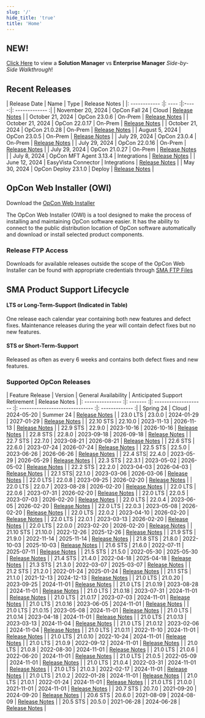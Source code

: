 ```yaml
---
slug: '/'
hide_title: 'true'
title: 'Home'
---
```


## NEW!

[Click Here](sm_vs_em) to view a **Solution Manager** vs **Enterprise Manager** *Side-by-Side Walkthrough*!

## Recent Releases

| Release Date | Name | Type | Release Notes |
|: ------------ :|: ---- :|:-----:|: ------------- :|
| November 20, 2024 | OpCon Fall 24 | Cloud | [Release Notes](https://help.smatechnologies.com/opcon/core/release-notes) |
| October 21, 2024 | OpCon 23.0.6 | On-Prem | [Release Notes](https://help.smatechnologies.com/opcon/core/v23.0/release-notes#opcon-2306) |
| October 21, 2024 | OpCon 22.0.17 | On-Prem | [Release Notes](https://help.smatechnologies.com/opcon/core/v22.0/release-notes#opcon-22017) |
| October 21, 2024 | OpCon 21.0.28 | On-Prem | [Release Notes](https://help.smatechnologies.com/opcon/core/v21.0/release-notes#opcon-21028) | 
| August 5, 2024 | OpCon 23.0.5 | On-Prem | [Release Notes](https://help.smatechnologies.com/opcon/core/v23.0/release-notes#opcon-2305) |
| July 29, 2024 | OpCon 23.0.4 | On-Prem | [Release Notes](https://help.smatechnologies.com/opcon/core/v23.0/release-notes#opcon-2304) |
| July 29, 2024 | OpCon 22.0.16 | On-Prem | [Release Notes](https://help.smatechnologies.com/opcon/core/v22.0/release-notes#opcon-22016) |
| July 29, 2024 | OpCon 21.0.27 | On-Prem | [Release Notes](https://help.smatechnologies.com/opcon/core/v21.0/release-notes#opcon-21027) | 
| July 8, 2024 | OpCon MFT Agent 3.13.4 | Integrations | [Release Notes](https://help.smatechnologies.com/opcon/agents/opconmft/release-notes) |
| June 12, 2024 | EasyVista Connector | Integrations | [Release Notes](https://help.smatechnologies.com/opcon/connectors/easyvista/release-notes) |
| May 30, 2024 | OpCon Deploy 23.1.0 | Deploy | [Release Notes](https://help.smatechnologies.com/opcon/deploy/release-notes) |

## OpCon Web Installer (OWI)

Download the [OpCon Web Installer](https://smatechnologies.hosted-by-files.com/OpConPublicUtilities/OpConWebInstaller.zip)

The OpCon Web Installer (OWI) is a tool designed to make the process of installing and maintaining OpCon software easier. It has the ability to connect to the public distribution location of OpCon software automatically and download or install selected product components.

### Release FTP Access

Downloads for available releases outside the scope of the OpCon Web Installer can be found with appropriate credentials through [SMA FTP Files](https://files.smatechnologies.com/files/)

## SMA Product Support Lifecycle

#### LTS or Long-Term-Support (Indicated in Table)

One release each calendar year containing both new features and defect fixes. Maintenance releases during the year will contain defect fixes but no new features.

#### STS or Short-Term-Support

Released as often as every 6 weeks and contains both defect fixes and new features.


### Supported OpCon Releases

| Feature Release | Version | General Availability | Anticipated Support Retirement | Release Notes |
|: --------------- :|: ------- :|: -------------------- :|: ------------------------------ :|: ------------- :|
| Spring 24 | Cloud | 2024-05-20 | Summer 24 | [Release Notes](https://help.smatechnologies.com/opcon/core/release-notes) |
| 23.0 LTS | 23.0.0 | 2024-01-29 | 2027-01-29 | [Release Notes](https://help.smatechnologies.com/opcon/core/v23.0/release-notes#opcon-2300) |
| 22.10 STS | 22.10.0 | 2023-11-13 | 2026-11-13 | [Release Notes](opcon-release-notes-22/#opcon-22100) |
| 22.9 STS | 22.9.0 | 2023-10-16 | 2026-10-16 | [Release Notes](opcon-release-notes-22#opcon-2290) |
| 22.8 STS | 22.8.0 | 2023-09-18 | 2026-09-18 | [Release Notes](opcon-release-notes-22/#opcon-2280) |
| 22.7 STS | 22.7.0 | 2023-08-21 | 2026-08-21 | [Release Notes](opcon-release-notes-22/#opcon-2270) |
| 22.6 STS | 22.6.0 | 2023-07-24 | 2026-07-24 | [Release Notes](opcon-release-notes-22#opcon-2260) |
| 22.5 STS | 22.5.0 | 2023-06-26 | 2026-06-26 | [Release Notes](opcon-release-notes-22/#opcon-2250) |
| 22.4 STS| 22.4.0 | 2023-05-29 | 2026-05-29 | [Release Notes](opcon-release-notes-22/#opcon-2240) |
| 22.3 STS | 22.3.1 | 2023-05-02 | 2026-05-02 | [Release Notes](opcon-release-notes-22/#opcon-2231) |
| 22.2 STS | 22.2.0 | 2023-04-03 | 2026-04-03 | [Release Notes](opcon-release-notes-22/#opcon-2220) |
| 22.1 STS| 22.1.0 | 2023-03-06 | 2026-03-06 | [Release Notes](opcon-release-notes-22/#opcon-2210) |
| 22.0 LTS | 22.0.8 | 2023-09-25 | 2026-02-20 | [Release Notes](https://help.smatechnologies.com/opcon/core/v22.0/release-notes/#opcon-2208) |
| 22.0 LTS | 22.0.7 | 2023-08-28 | 2026-02-20 | [Release Notes](https://help.smatechnologies.com/opcon/core/v22.0/release-notes/#opcon-2207) |
| 22.0 LTS | 22.0.6 | 2023-07-31 | 2026-02-20 | [Release Notes](https://help.smatechnologies.com/opcon/core/v22.0/release-notes/#opcon-2206) |
| 22.0 LTS | 22.0.5 | 2023-07-03 | 2026-02-20 | [Release Notes](https://help.smatechnologies.com/opcon/core/v22.0/release-notes/#opcon-2205) |
| 22.0 LTS | 22.0.4 | 2023-06-05 | 2026-02-20 | [Release Notes](https://help.smatechnologies.com/opcon/core/v22.0/release-notes/#opcon-2204) |
| 22.0 LTS | 22.0.3 | 2023-05-08 | 2026-02-20 | [Release Notes](https://help.smatechnologies.com/opcon/core/v22.0/release-notes/#opcon-2203) |
| 22.0 LTS | 22.0.2 | 2023-04-10 | 2026-02-20 | [Release Notes](https://help.smatechnologies.com/opcon/core/v22.0/release-notes/#opcon-2202) |
| 22.0 LTS | 22.0.1 | 2023-03-13 | 2026-02-20 | [Release Notes](https://help.smatechnologies.com/opcon/core/v22.0/release-notes/#opcon-2201) |
| 22.0 LTS | 22.0.0 | 2023-02-20 | 2026-02-20 | [Release Notes](https://help.smatechnologies.com/opcon/core/v22.0/release-notes/#opcon-2200) |
| 21.10 STS | 21.10.0 | 2022-12-26 | 2025-12-26 | [Release Notes](opcon-release-notes-21/#opcon-21100) |
| 21.9 STS | 21.9.0 | 2022-11-14 | 2025-11-14 | [Release Notes](opcon-release-notes-21/#opcon-2190) |
| 21.8 STS | 21.8.0 | 2022-10-03 | 2025-10-03 | [Release Notes](opcon-release-notes-21/#opcon-2180) |
| 21.6 STS | 21.6.0 | 2022-07-11 | 2025-07-11 | [Release Notes](opcon-release-notes-21/#opcon-2160) |
| 21.5 STS | 21.5.0 | 2022-05-30 | 2025-05-30 | [Release Notes](opcon-release-notes-21/#opcon-2150) |
| 21.4 STS | 21.4.0 | 2022-04-18 | 2025-04-18 | [Release Notes](opcon-release-notes-21/#opcon-2140) |
| 21.3 STS | 21.3.0 | 2022-03-07 | 2025-03-07 | [Release Notes](opcon-release-notes-21/#opcon-2130) |
| 21.2 STS | 21.2.0 | 2022-01-24 | 2025-01-24 | [Release Notes](opcon-release-notes-21/#opcon-2120) |
| 21.1 STS | 21.1.0 | 2021-12-13 | 2024-12-13 | [Release Notes](opcon-release-notes-21/#opcon-2110) |
| 21.0 LTS | 21.0.20 | 2023-09-25 | 2024-11-01 | [Release Notes](https://help.smatechnologies.com/opcon/core/v21.0/release-notes/#opcon-21020) |
| 21.0 LTS | 21.0.19 | 2023-08-28 | 2024-11-01 | [Release Notes](https://help.smatechnologies.com/opcon/core/v21.0/release-notes/#opcon-21019) |
| 21.0 LTS | 21.0.18 | 2023-07-31 | 2024-11-01 | [Release Notes](https://help.smatechnologies.com/opcon/core/v21.0/release-notes/#opcon-21018) |
| 21.0 LTS | 21.0.17 | 2023-07-03 | 2024-11-01 | [Release Notes](https://help.smatechnologies.com/opcon/core/v21.0/release-notes/#opcon-21017) |
| 21.0 LTS | 21.0.16 | 2023-06-05 | 2024-11-01 | [Release Notes](https://help.smatechnologies.com/opcon/core/v21.0/release-notes/#opcon-21016) |
| 21.0 LTS | 21.0.15 | 2023-05-08 | 2024-11-01 | [Release Notes](https://help.smatechnologies.com/opcon/core/v21.0/release-notes/#opcon-21015) |
| 21.0 LTS | 21.0.14 | 2023-04-18 | 2024-11-01 | [Release Notes](https://help.smatechnologies.com/opcon/core/v21.0/release-notes/#opcon-21014) |
| 21.0 LTS | 21.0.13 | 2023-03-13 | 2024-11-04 | [Release Notes](https://help.smatechnologies.com/opcon/core/v21.0/release-notes/#opcon-210130) |
| 21.0 LTS | 21.0.12 | 2023-02-06 | 2024-11-04 | [Release Notes](https://help.smatechnologies.com/opcon/core/v21.0/release-notes/#opcon-21012) |
| 21.0 LTS | 21.0.11 | 2022-11-10 | 2024-11-01 | [Release Notes](https://help.smatechnologies.com/opcon/core/v21.0/release-notes/#opcon-21011) |
| 21.0 LTS | 21.0.10 | 2022-10-24 | 2024-11-01 | [Release Notes](https://help.smatechnologies.com/opcon/core/v21.0/release-notes/#opcon-21012) |
| 21.0 LTS | 21.0.9 | 2022-09-12 | 2024-11-01 | [Release Notes](https://help.smatechnologies.com/opcon/core/v21.0/release-notes/#opcon-2109) |
| 21.0 LTS | 21.0.8 | 2022-08-30 | 2024-11-01 | [Release Notes](https://help.smatechnologies.com/opcon/core/v21.0/release-notes/#opcon-2108) |
| 21.0 LTS | 21.0.6 | 2022-06-20 | 2024-11-01 | [Release Notes](https://help.smatechnologies.com/opcon/core/v21.0/release-notes/#opcon-2106) |
| 21.0 LTS | 21.0.5 | 2022-05-09 | 2024-11-01 | [Release Notes](https://help.smatechnologies.com/opcon/core/v21.0/release-notes/#opcon-2105) |
| 21.0 LTS | 21.0.4 | 2022-03-31 | 2024-11-01 | [Release Notes](https://help.smatechnologies.com/opcon/core/v21.0/release-notes/#opcon-2104) |
| 21.0 LTS | 21.0.3 | 2022-02-17 | 2024-11-01 | [Release Notes](https://help.smatechnologies.com/opcon/core/v21.0/release-notes/#opcon-2103) |
| 21.0 LTS | 21.0.2 | 2022-01-28 | 2024-11-01 | [Release Notes](https://help.smatechnologies.com/opcon/core/v21.0/release-notes/#opcon-2102) |
| 21.0 LTS | 21.0.1 | 2022-01-24 | 2024-11-01 | [Release Notes](https://help.smatechnologies.com/opcon/core/v21.0/release-notes/#opcon-2101) |
| 21.0 LTS | 21.0.0 | 2021-11-01 | 2024-11-01 | [Release Notes](https://help.smatechnologies.com/opcon/core/v21.0/release-notes/#opcon-2100)  | 
| 20.7 STS | 20.7.0 | 2021-09-20 | 2024-09-20 | [Release Notes](opcon-release-notes-20/#version-2070) |
| 20.6 STS | 20.6.0 | 2021-08-09 | 2024-08-09 | [Release Notes](opcon-release-notes-20/#version-2060)  |
| 20.5 STS | 20.5.0 | 2021-06-28 | 2024-06-28 | [Release Notes](opcon-release-notes-20/#version-2050) |
